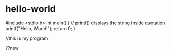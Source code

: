 # hello-world

#include <stdio.h>
int main() {
   // printf() displays the string inside quotation
   printf("Hello, World!");
   return 0;
}


//this is my program

??new
